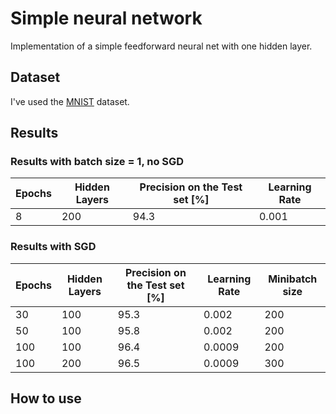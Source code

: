 # Simple neural network
Implementation of a simple feedforward neural net with one hidden layer.


## Dataset
I've used the [MNIST](http://yann.lecun.com/exdb/mnist/) dataset.

## Results
### Results with batch size = 1, no SGD

Epochs | Hidden Layers | Precision on the Test set [%] | Learning Rate
------ | ------------- | ----------------------------- | -------------
8      | 200           | 94.3                          | 0.001

### Results with SGD

Epochs | Hidden Layers | Precision on the Test set [%] | Learning Rate | Minibatch size
------ | ------------- | ----------------------------- | ------------- | --------------
30     | 100           | 95.3                          | 0.002         | 200
50     | 100           | 95.8                          | 0.002         | 200
100    | 100           | 96.4                          | 0.0009        | 200
100    | 200           | 96.5                          | 0.0009        | 300

## How to use
